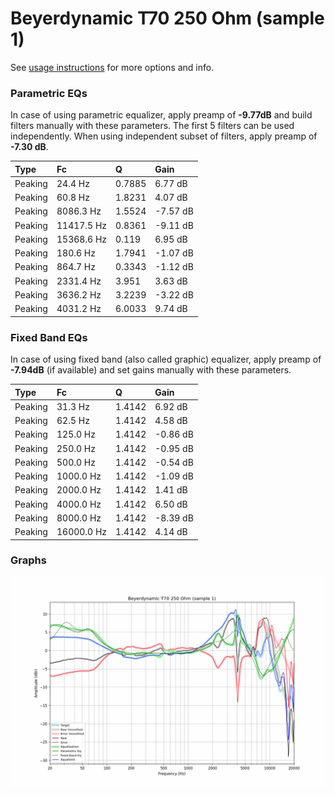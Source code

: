 # Beyerdynamic T70 250 Ohm (sample 1)
See [usage instructions](https://github.com/jaakkopasanen/AutoEq#usage) for more options and info.

### Parametric EQs
In case of using parametric equalizer, apply preamp of **-9.77dB** and build filters manually
with these parameters. The first 5 filters can be used independently.
When using independent subset of filters, apply preamp of **-7.30 dB**.

| Type    | Fc         |      Q | Gain     |
|:--------|:-----------|:-------|:---------|
| Peaking | 24.4 Hz    | 0.7885 | 6.77 dB  |
| Peaking | 60.8 Hz    | 1.8231 | 4.07 dB  |
| Peaking | 8086.3 Hz  | 1.5524 | -7.57 dB |
| Peaking | 11417.5 Hz | 0.8361 | -9.11 dB |
| Peaking | 15368.6 Hz | 0.119  | 6.95 dB  |
| Peaking | 180.6 Hz   | 1.7941 | -1.07 dB |
| Peaking | 864.7 Hz   | 0.3343 | -1.12 dB |
| Peaking | 2331.4 Hz  | 3.951  | 3.63 dB  |
| Peaking | 3636.2 Hz  | 3.2239 | -3.22 dB |
| Peaking | 4031.2 Hz  | 6.0033 | 9.74 dB  |

### Fixed Band EQs
In case of using fixed band (also called graphic) equalizer, apply preamp of **-7.94dB**
(if available) and set gains manually with these parameters.

| Type    | Fc         |      Q | Gain     |
|:--------|:-----------|:-------|:---------|
| Peaking | 31.3 Hz    | 1.4142 | 6.92 dB  |
| Peaking | 62.5 Hz    | 1.4142 | 4.58 dB  |
| Peaking | 125.0 Hz   | 1.4142 | -0.86 dB |
| Peaking | 250.0 Hz   | 1.4142 | -0.95 dB |
| Peaking | 500.0 Hz   | 1.4142 | -0.54 dB |
| Peaking | 1000.0 Hz  | 1.4142 | -1.09 dB |
| Peaking | 2000.0 Hz  | 1.4142 | 1.41 dB  |
| Peaking | 4000.0 Hz  | 1.4142 | 6.50 dB  |
| Peaking | 8000.0 Hz  | 1.4142 | -8.39 dB |
| Peaking | 16000.0 Hz | 1.4142 | 4.14 dB  |

### Graphs
![](./Beyerdynamic%20T70%20250%20Ohm%20(sample%201).png)